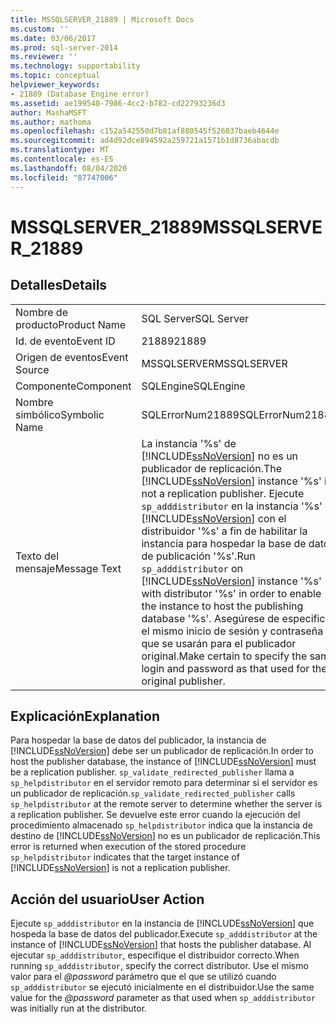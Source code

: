 ```yaml
---
title: MSSQLSERVER_21889 | Microsoft Docs
ms.custom: ''
ms.date: 03/06/2017
ms.prod: sql-server-2014
ms.reviewer: ''
ms.technology: supportability
ms.topic: conceptual
helpviewer_keywords:
- 21889 (Database Engine error)
ms.assetid: ae199540-7986-4cc2-b782-cd22793236d3
author: MashaMSFT
ms.author: mathoma
ms.openlocfilehash: c152a542550d7b81af880545f526037baeb4644e
ms.sourcegitcommit: ad4d92dce894592a259721a1571b1d8736abacdb
ms.translationtype: MT
ms.contentlocale: es-ES
ms.lasthandoff: 08/04/2020
ms.locfileid: "87747006"
---
```

# <a name="mssqlserver_21889"></a><span data-ttu-id="6201d-102">MSSQLSERVER_21889</span><span class="sxs-lookup"><span data-stu-id="6201d-102">MSSQLSERVER_21889</span></span>
    
## <a name="details"></a><span data-ttu-id="6201d-103">Detalles</span><span class="sxs-lookup"><span data-stu-id="6201d-103">Details</span></span>  
  
|||  
|-|-|  
|<span data-ttu-id="6201d-104">Nombre de producto</span><span class="sxs-lookup"><span data-stu-id="6201d-104">Product Name</span></span>|<span data-ttu-id="6201d-105">SQL Server</span><span class="sxs-lookup"><span data-stu-id="6201d-105">SQL Server</span></span>|  
|<span data-ttu-id="6201d-106">Id. de evento</span><span class="sxs-lookup"><span data-stu-id="6201d-106">Event ID</span></span>|<span data-ttu-id="6201d-107">21889</span><span class="sxs-lookup"><span data-stu-id="6201d-107">21889</span></span>|  
|<span data-ttu-id="6201d-108">Origen de eventos</span><span class="sxs-lookup"><span data-stu-id="6201d-108">Event Source</span></span>|<span data-ttu-id="6201d-109">MSSQLSERVER</span><span class="sxs-lookup"><span data-stu-id="6201d-109">MSSQLSERVER</span></span>|  
|<span data-ttu-id="6201d-110">Componente</span><span class="sxs-lookup"><span data-stu-id="6201d-110">Component</span></span>|<span data-ttu-id="6201d-111">SQLEngine</span><span class="sxs-lookup"><span data-stu-id="6201d-111">SQLEngine</span></span>|  
|<span data-ttu-id="6201d-112">Nombre simbólico</span><span class="sxs-lookup"><span data-stu-id="6201d-112">Symbolic Name</span></span>|<span data-ttu-id="6201d-113">SQLErrorNum21889</span><span class="sxs-lookup"><span data-stu-id="6201d-113">SQLErrorNum21889</span></span>|  
|<span data-ttu-id="6201d-114">Texto del mensaje</span><span class="sxs-lookup"><span data-stu-id="6201d-114">Message Text</span></span>|<span data-ttu-id="6201d-115">La instancia '%s' de [!INCLUDE[ssNoVersion](../../includes/ssnoversion-md.md)] no es un publicador de replicación.</span><span class="sxs-lookup"><span data-stu-id="6201d-115">The [!INCLUDE[ssNoVersion](../../includes/ssnoversion-md.md)] instance '%s' is not a replication publisher.</span></span> <span data-ttu-id="6201d-116">Ejecute `sp_adddistributor` en la instancia '%s' de [!INCLUDE[ssNoVersion](../../includes/ssnoversion-md.md)] con el distribuidor '%s' a fin de habilitar la instancia para hospedar la base de datos de publicación '%s'.</span><span class="sxs-lookup"><span data-stu-id="6201d-116">Run `sp_adddistributor` on [!INCLUDE[ssNoVersion](../../includes/ssnoversion-md.md)] instance '%s' with distributor '%s' in order to enable the instance to host the publishing database '%s'.</span></span> <span data-ttu-id="6201d-117">Asegúrese de especificar el mismo inicio de sesión y contraseña que se usarán para el publicador original.</span><span class="sxs-lookup"><span data-stu-id="6201d-117">Make certain to specify the same login and password as that used for the original publisher.</span></span>|  
  
## <a name="explanation"></a><span data-ttu-id="6201d-118">Explicación</span><span class="sxs-lookup"><span data-stu-id="6201d-118">Explanation</span></span>  
 <span data-ttu-id="6201d-119">Para hospedar la base de datos del publicador, la instancia de [!INCLUDE[ssNoVersion](../../includes/ssnoversion-md.md)] debe ser un publicador de replicación.</span><span class="sxs-lookup"><span data-stu-id="6201d-119">In order to host the publisher database, the instance of [!INCLUDE[ssNoVersion](../../includes/ssnoversion-md.md)] must be a replication publisher.</span></span> <span data-ttu-id="6201d-120">`sp_validate_redirected_publisher` llama a `sp_helpdistributor` en el servidor remoto para determinar si el servidor es un publicador de replicación.</span><span class="sxs-lookup"><span data-stu-id="6201d-120">`sp_validate_redirected_publisher` calls `sp_helpdistributor` at the remote server to determine whether the server is a replication publisher.</span></span> <span data-ttu-id="6201d-121">Se devuelve este error cuando la ejecución del procedimiento almacenado `sp_helpdistributor` indica que la instancia de destino de [!INCLUDE[ssNoVersion](../../includes/ssnoversion-md.md)] no es un publicador de replicación.</span><span class="sxs-lookup"><span data-stu-id="6201d-121">This error is returned when execution of the stored procedure `sp_helpdistributor` indicates that the target instance of [!INCLUDE[ssNoVersion](../../includes/ssnoversion-md.md)] is not a replication publisher.</span></span>  
  
## <a name="user-action"></a><span data-ttu-id="6201d-122">Acción del usuario</span><span class="sxs-lookup"><span data-stu-id="6201d-122">User Action</span></span>  
 <span data-ttu-id="6201d-123">Ejecute `sp_adddistributor` en la instancia de [!INCLUDE[ssNoVersion](../../includes/ssnoversion-md.md)] que hospeda la base de datos del publicador.</span><span class="sxs-lookup"><span data-stu-id="6201d-123">Execute `sp_adddistributor` at the instance of [!INCLUDE[ssNoVersion](../../includes/ssnoversion-md.md)] that hosts the publisher database.</span></span> <span data-ttu-id="6201d-124">Al ejecutar `sp_adddistributor`, especifique el distribuidor correcto.</span><span class="sxs-lookup"><span data-stu-id="6201d-124">When running `sp_adddistributor`, specify the correct distributor.</span></span> <span data-ttu-id="6201d-125">Use el mismo valor para el *@password* parámetro que el que se utilizó cuando `sp_adddistributor` se ejecutó inicialmente en el distribuidor.</span><span class="sxs-lookup"><span data-stu-id="6201d-125">Use the same value for the *@password* parameter as that used when `sp_adddistributor` was initially run at the distributor.</span></span>  
  
  

